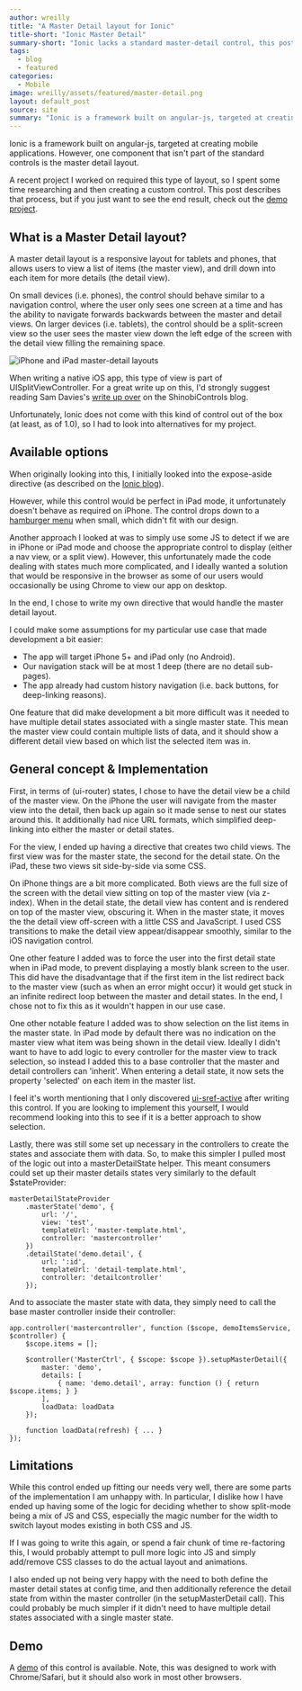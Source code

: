 ```yaml
---
author: wreilly
title: "A Master Detail layout for Ionic"
title-short: "Ionic Master Detail"
summary-short: "Ionic lacks a standard master-detail control, this post looks at how to assemble one."
tags:
  - blog
  - featured
categories:
  - Mobile
image: wreilly/assets/featured/master-detail.png
layout: default_post
source: site
summary: "Ionic is a framework built on angular-js, targeted at creating mobile applications. However, one useful component that isn't part of the standard controls is the master detail layout, and this post describes the solution I used when creating this control."
---
```


Ionic is a framework built on angular-js, targeted at creating mobile applications. However, one component that isn't part of the standard controls is the master detail layout.

A recent project I worked on required this type of layout, so I spent some time researching and then creating a custom control. This post describes that process, but if you just want to see the end result, check out the [demo project]({{site.github.url}}/wreilly/assets/ionic-master-detail/demo).

## What is a Master Detail layout? ##

A master detail layout is a responsive layout for tablets and phones, that allows users to view a list of items (the master view), and drill down into each item for more details (the detail view).

On small devices (i.e. phones), the control should behave similar to a navigation control, where the user only sees one screen at a time and has the ability to navigate forwards backwards between the master and detail views. On larger devices (i.e. tablets), the control should be a split-screen view so the user sees the master view down the left edge of the screen with the detail view filling the remaining space.

![iPhone and iPad master-detail layouts]({{site.github.url}}/wreilly/assets/ionic-master-detail/master-detail-example.png)

When writing a native iOS app, this type of view is part of UISplitViewController. For a great write up on this, I'd strongly suggest reading Sam Davies's [write up over](https://www.shinobicontrols.com/blog/ios8-day-by-day-day-18-uisplitviewcontroller) on the ShinobiControls blog.

Unfortunately, Ionic does not come with this kind of control out of the box (at least, as of 1.0), so I had to look into alternatives for my project.

## Available options ##

When originally looking into this, I initially looked into the expose-aside directive (as described on the [Ionic blog](http://blog.ionic.io/splitview-has-landed/)).

However, while this control would be perfect in iPad mode, it unfortunately doesn't behave as required on iPhone. The control drops down to a [hamburger menu](https://en.wikipedia.org/wiki/Hamburger_button) when small, which didn't fit with our design.

Another approach I looked at was to simply use some JS to detect if we are in iPhone or iPad mode and choose the appropriate control to display (either a nav view, or a split view). However, this unfortunately made the code dealing with states much more complicated, and I ideally wanted a solution that would be responsive in the browser as some of our users would occasionally be using Chrome to view our app on desktop.

In the end, I chose to write my own directive that would handle the master detail layout.

I could make some assumptions for my particular use case that made development a bit easier:

- The app will target iPhone 5+ and iPad only (no Android).
- Our navigation stack will be at most 1 deep (there are no detail sub-pages).
- The app already had custom history navigation (i.e. back buttons, for deep-linking reasons).

One feature that did make development a bit more difficult was it needed to have multiple detail states associated with a single master state. This mean the master view could contain multiple lists of data, and it should show a different detail view based on which list the selected item was in.

## General concept & Implementation ##

First, in terms of (ui-router) states, I chose to have the detail view be a child of the master view. On the iPhone the user will navigate from the master view into the detail, then back up again so it made sense to nest our states around this. It additionally had nice URL formats, which simplified deep-linking into either the master or detail states.

For the view, I ended up having a directive that creates two child views. The first view was for the master state, the second for the detail state. On the iPad, these two views sit side-by-side via some CSS.

On iPhone things are a bit more complicated. Both views are the full size of the screen with the detail view sitting on top of the master view (via z-index). When in the detail state, the detail view has content and is rendered on top of the master view, obscuring it. When in the master state, it moves the the detail view off-screen with a little CSS and JavaScript. I used CSS transitions to make the detail view appear/disappear smoothly, similar to the iOS navigation control.

One other feature I added was to force the user into the first detail state when in iPad mode, to prevent displaying a mostly blank screen to the user. This did have the disadvantage that if the first item in the list redirect back to the master view (such as when an error might occur) it would get stuck in an infinite redirect loop between the master and detail states. In the end, I chose not to fix this as it wouldn't happen in our use case.

One other notable feature I added was to show selection on the list items in the master state. In iPad mode by default there was no indication on the master view what item was being shown in the detail view. Ideally I didn't want to have to add logic to every controller for the master view to track selection, so instead I added this to a base controller that the master and detail controllers can 'inherit'. When entering a detail state, it now sets the property 'selected' on each item in the master list.

I feel it's worth mentioning that I only discovered [ui-sref-active](https://github.com/angular-ui/ui-router/wiki/Quick-Reference#ui-sref-active) after writing this control. If you are looking to implement this yourself, I would recommend looking into this to see if it is a better approach to show selection.

Lastly, there was still some set up necessary in the controllers to create the states and associate them with data. So, to make this simpler I pulled most of the logic out into a masterDetailState helper. This meant consumers could set up their master details states very similarly to the default $stateProvider:

    masterDetailStateProvider
        .masterState('demo', {
            url: '/',
            view: 'test',
            templateUrl: 'master-template.html',
            controller: 'mastercontroller'
        })
        .detailState('demo.detail', {
            url: ':id',
            templateUrl: 'detail-template.html',
            controller: 'detailcontroller'
        });

And to associate the master state with data, they simply need to call the base master controller inside their controller:

    app.controller('mastercontroller', function ($scope, demoItemsService, $controller) {
        $scope.items = [];

        $controller('MasterCtrl', { $scope: $scope }).setupMasterDetail({
            master: 'demo',
            details: [
                { name: 'demo.detail', array: function () { return $scope.items; } }
            ],
            loadData: loadData
        });

        function loadData(refresh) { ... }
    });

## Limitations ##

While this control ended up fitting our needs very well, there are some parts of the implementation I am unhappy with. In particular, I dislike how I have ended up having some of the logic for deciding whether to show split-mode being a mix of JS and CSS, especially the magic number for the width to switch layout modes existing in both CSS and JS.

If I was going to write this again, or spend a fair chunk of time re-factoring this, I would probably attempt to pull more logic into JS and simply add/remove CSS classes to do the actual layout and animations.

I also ended up not being very happy with the need to both define the master detail states at config time, and then additionally reference the detail state from within the master controller (in the setupMasterDetail call). This could probably be much simpler if it didn't need to have multiple detail states associated with a single master state.

## Demo ###

A [demo]({{site.github.url}}/wreilly/assets/ionic-master-detail/demo) of this control is available. Note, this was designed to work with Chrome/Safari, but it should also work in most other browsers.
